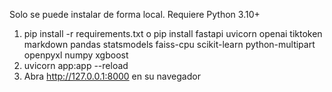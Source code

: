 Solo se puede instalar de forma local. Requiere Python 3.10+

1. pip install -r requirements.txt
	o
   pip install fastapi uvicorn openai tiktoken markdown pandas statsmodels faiss-cpu scikit-learn python-multipart openpyxl numpy xgboost
2. uvicorn app:app --reload
3. Abra http://127.0.0.1:8000 en su navegador

